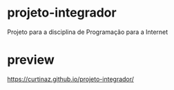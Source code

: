 # projeto-integrador
Projeto para a disciplina de Programação para a Internet

# preview
https://curtinaz.github.io/projeto-integrador/
